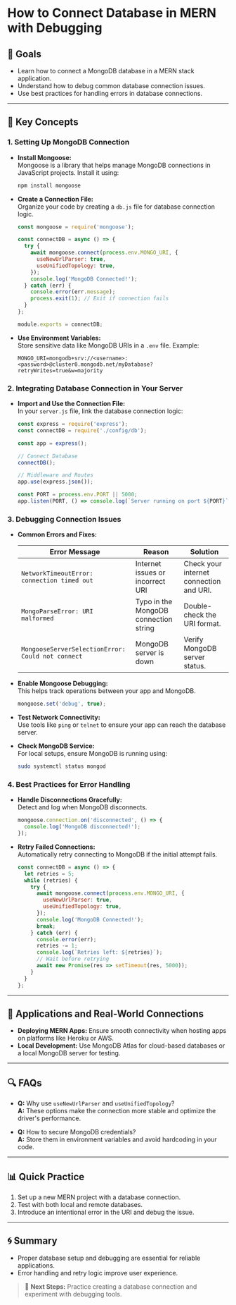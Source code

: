 # How to Connect Database in MERN with Debugging

## 📝 Goals
- Learn how to connect a MongoDB database in a MERN stack application.
- Understand how to debug common database connection issues.
- Use best practices for handling errors in database connections.

---

## 📖 Key Concepts

### 1. Setting Up MongoDB Connection

- **Install Mongoose:**  
  Mongoose is a library that helps manage MongoDB connections in JavaScript projects. Install it using:

  ```bash
  npm install mongoose
  ```

- **Create a Connection File:**  
  Organize your code by creating a `db.js` file for database connection logic.

  ```javascript
  const mongoose = require('mongoose');

  const connectDB = async () => {
    try {
      await mongoose.connect(process.env.MONGO_URI, {
        useNewUrlParser: true,
        useUnifiedTopology: true,
      });
      console.log('MongoDB Connected!');
    } catch (err) {
      console.error(err.message);
      process.exit(1); // Exit if connection fails
    }
  };

  module.exports = connectDB;
  ```

- **Use Environment Variables:**  
  Store sensitive data like MongoDB URIs in a `.env` file. Example:

  ```plaintext
  MONGO_URI=mongodb+srv://<username>:<password>@cluster0.mongodb.net/myDatabase?retryWrites=true&w=majority
  ```

### 2. Integrating Database Connection in Your Server

- **Import and Use the Connection File:**  
  In your `server.js` file, link the database connection logic:

  ```javascript
  const express = require('express');
  const connectDB = require('./config/db');

  const app = express();

  // Connect Database
  connectDB();

  // Middleware and Routes
  app.use(express.json());

  const PORT = process.env.PORT || 5000;
  app.listen(PORT, () => console.log(`Server running on port ${PORT}`));
  ```

### 3. Debugging Connection Issues

- **Common Errors and Fixes:**

  | **Error Message**                              | **Reason**                                | **Solution**                                |
  |-----------------------------------------------|-------------------------------------------|---------------------------------------------|
  | `NetworkTimeoutError: connection timed out`   | Internet issues or incorrect URI          | Check your internet connection and URI.     |
  | `MongoParseError: URI malformed`              | Typo in the MongoDB connection string     | Double-check the URI format.                |
  | `MongooseServerSelectionError: Could not connect` | MongoDB server is down                   | Verify MongoDB server status.               |

- **Enable Mongoose Debugging:**  
  This helps track operations between your app and MongoDB.

  ```javascript
  mongoose.set('debug', true);
  ```

- **Test Network Connectivity:**  
  Use tools like `ping` or `telnet` to ensure your app can reach the database server.

- **Check MongoDB Service:**  
  For local setups, ensure MongoDB is running using:

  ```bash
  sudo systemctl status mongod
  ```

### 4. Best Practices for Error Handling

- **Handle Disconnections Gracefully:**  
  Detect and log when MongoDB disconnects.

  ```javascript
  mongoose.connection.on('disconnected', () => {
    console.log('MongoDB disconnected!');
  });
  ```

- **Retry Failed Connections:**  
  Automatically retry connecting to MongoDB if the initial attempt fails.

  ```javascript
  const connectDB = async () => {
    let retries = 5;
    while (retries) {
      try {
        await mongoose.connect(process.env.MONGO_URI, {
          useNewUrlParser: true,
          useUnifiedTopology: true,
        });
        console.log('MongoDB Connected!');
        break;
      } catch (err) {
        console.error(err);
        retries -= 1;
        console.log(`Retries left: ${retries}`);
        // Wait before retrying
        await new Promise(res => setTimeout(res, 5000));
      }
    }
  };
  ```

---

## 🧩 Applications and Real-World Connections

- **Deploying MERN Apps:** Ensure smooth connectivity when hosting apps on platforms like Heroku or AWS.
- **Local Development:** Use MongoDB Atlas for cloud-based databases or a local MongoDB server for testing.

---

## 🔍 FAQs

- **Q:** Why use `useNewUrlParser` and `useUnifiedTopology`?  
  **A:** These options make the connection more stable and optimize the driver's performance.

- **Q:** How to secure MongoDB credentials?  
  **A:** Store them in environment variables and avoid hardcoding in your code.

---

## 📊 Quick Practice

1. Set up a new MERN project with a database connection.
2. Test with both local and remote databases.
3. Introduce an intentional error in the URI and debug the issue.

---

## 🌀 Summary

- Proper database setup and debugging are essential for reliable applications.
- Error handling and retry logic improve user experience.

> 🎯 **Next Steps:** Practice creating a database connection and experiment with debugging tools.


